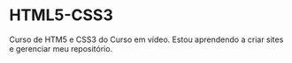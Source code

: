 # HTML5-CSS3
 Curso de HTM5 e CSS3 do Curso em vídeo.
Estou aprendendo a criar sites e gerenciar meu repositório.